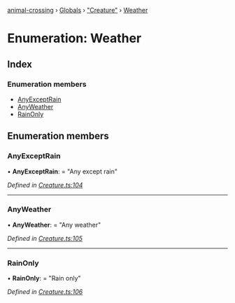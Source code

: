 [animal-crossing](../README.md) › [Globals](../globals.md) › ["Creature"](../modules/_creature_.md) › [Weather](_creature_.weather.md)

# Enumeration: Weather

## Index

### Enumeration members

* [AnyExceptRain](_creature_.weather.md#anyexceptrain)
* [AnyWeather](_creature_.weather.md#anyweather)
* [RainOnly](_creature_.weather.md#rainonly)

## Enumeration members

###  AnyExceptRain

• **AnyExceptRain**: = "Any except rain"

*Defined in [Creature.ts:104](https://github.com/Norviah/animal-crossing/blob/1f4a387/module/types/Creature.ts#L104)*

___

###  AnyWeather

• **AnyWeather**: = "Any weather"

*Defined in [Creature.ts:105](https://github.com/Norviah/animal-crossing/blob/1f4a387/module/types/Creature.ts#L105)*

___

###  RainOnly

• **RainOnly**: = "Rain only"

*Defined in [Creature.ts:106](https://github.com/Norviah/animal-crossing/blob/1f4a387/module/types/Creature.ts#L106)*
